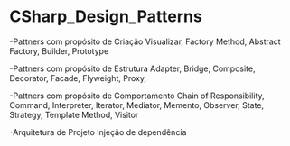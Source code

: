 # CSharp_Design_Patterns

-Pattners com propósito de Criação
Visualizar,
Factory Method,
Abstract Factory,
Builder,
Prototype

-Pattners com propósito de Estrutura
Adapter,
Bridge,
Composite,
Decorator,
Facade,
Flyweight,
Proxy,

-Pattners com propósito de Comportamento
Chain of Responsibility,
Command,
Interpreter,
Iterator,
Mediator,
Memento,
Observer,
State,
Strategy,
Template Method,
Visitor

-Arquitetura de Projeto
Injeção de dependência
